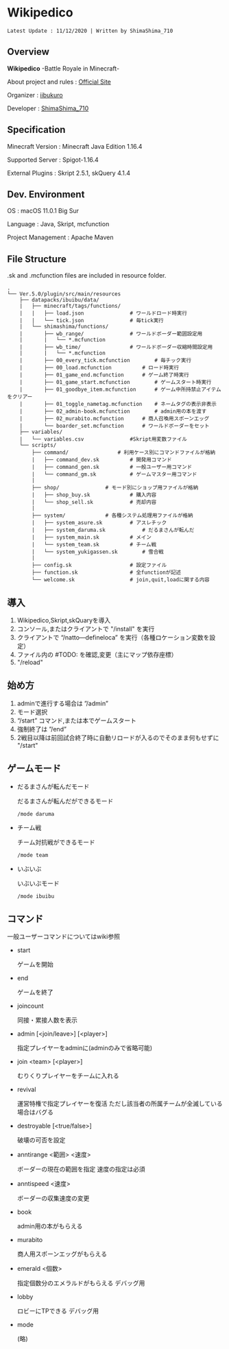 # Wikipedico
```
Latest Update : 11/12/2020 | Written by ShimaShima_710
```
## Overview

 **Wikipedico**
-Battle Royale in Minecraft-

About project and rules : [Official Site](https://wikipedico.studio.site)

Organizer : [iibukuro](https://twitter.com/_ibukuro_)

Developer : [ShimaShima_710](https://twitter.com/ShimaShima_710)

## Specification

Minecraft Version : Minecraft Java Edition 1.16.4

Supported Server : Spigot-1.16.4

External Plugins : Skript 2.5.1, skQuery 4.1.4

## Dev. Environment
OS : macOS 11.0.1 Big Sur

Language : Java, Skript, mcfunction

Project Management : Apache Maven

## File Structure

.sk and .mcfunction files are included in resource folder.

```
.
└── Ver.5.0/plugin/src/main/resources
	├── datapacks/ibuibu/data/
	|	├── minecraft/tags/functions/	
	|	|	├── load.json				# ワールドロード時実行
	|	|	└── tick.json				# 毎tick実行
	|	└── shimashima/functions/
	|		├── wb_range/				# ワールドボーダー範囲設定用
	|		|	└── *.mcfunction
	|		├── wb_time/				# ワールドボーダー収縮時間設定用
	|		|	└── *.mcfunction
	|		├── 00_every_tick.mcfunction		# 毎チック実行
	|		├── 00_load.mcfunction			# ロード時実行
	|		├── 01_game_end.mcfunction		# ゲーム終了時実行
	|		├── 01_game_start.mcfunction		# ゲームスタート時実行
	|		├── 01_goodbye_item.mcfunction		# ゲーム中所持禁止アイテムをクリアー
	|		├── 01_toggle_nametag.mcfunction	# ネームタグの表示非表示
	|		├── 02_admin-book.mcfunction		# admin用の本を渡す
	|		├── 02_murabito.mcfunction		# 商人召喚用スポーンエッグ
	|		└── boarder_set.mcfunction		# ワールドボーダーをセット
	├── variables/
	|	└── variables.csv				#Skript用変数ファイル
	└── scripts/
		├── command/				# 利用ケース別にコマンドファイルが格納
		|	├── command_dev.sk			# 開発用コマンド
		|	├── command_gen.sk			# 一般ユーザー用コマンド
		|	└── command_gm.sk			# ゲームマスター用コマンド
		|
		├── shop/				# モード別にショップ用ファイルが格納
		|	├── shop_buy.sk				# 購入内容
		|	└── shop_sell.sk			# 売却内容
		|
		├── system/				# 各種システム処理用ファイルが格納
		|	├── system_asure.sk			# アスレチック
		|	├── system_daruma.sk			# だるまさんが転んだ
		|	├── system_main.sk			# メイン
		|	└── system_team.sk			# チーム戦
		|	└── system_yukigassen.sk		# 雪合戦
		|
		├── config.sk					# 設定ファイル
		├── function.sk					# 全functionが記述
		└── welcome.sk					# join,quit,loadに関する内容
```


## 導入
1. Wikipedico,Skript,skQuaryを導入
2. コンソール,またはクライアントで "/install" を実行
3. クライアントで “/natto—defineloca” を実行（各種ロケーション変数を設定）
4. ファイル内の #TODO: を確認,変更（主にマップ依存座標）
5. "/reload"

## 始め方
1. adminで進行する場合は ”/admin”
2. モード選択
3. “/start” コマンド,または本でゲームスタート
4. 強制終了は ”/end”
5. 2戦目以降は前回試合終了時に自動リロードが入るのでそのまま何もせずに "/start"

## ゲームモード
* だるまさんが転んだモード

	だるまさんが転んだができるモード

	```
	/mode daruma
	```

* チーム戦

	チーム対抗戦ができるモード

	```
	/mode team
	```

* いぶいぶ

	いぶいぶモード

	```
	/mode ibuibu
	```

## コマンド
一般ユーザーコマンドについてはwiki参照

* start

	ゲームを開始

* end

	ゲームを終了

* joincount

	同接・累接人数を表示

* admin [\<join/leave>]  [\<player>]

	指定プレイヤーをadminに(adminのみで省略可能)

* join \<team> [\<player>]

	むりくりプレイヤーをチームに入れる

* revival

	運営特権で指定プレイヤーを復活
	ただし該当者の所属チームが全滅している場合はバグる

* destroyable [\<true/false>]

	破壊の可否を設定

* anntirange <範囲> <速度>

	ボーダーの現在の範囲を指定
	速度の指定は必須

* anntispeed <速度>

	ボーダーの収集速度の変更

* book

	admin用の本がもらえる

* murabito

	商人用スポーンエッグがもらえる

* emerald <個数>

	指定個数分のエメラルドがもらえる
	デバッグ用

* lobby

	ロビーにTPできる
	デバッグ用

* mode

	(略)
